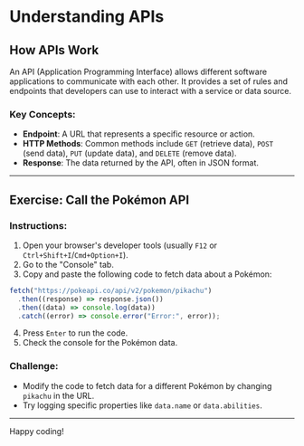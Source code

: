 # Understanding APIs

## How APIs Work

An API (Application Programming Interface) allows different software applications to communicate with each other. It provides a set of rules and endpoints that developers can use to interact with a service or data source.

### Key Concepts:

- **Endpoint**: A URL that represents a specific resource or action.
- **HTTP Methods**: Common methods include `GET` (retrieve data), `POST` (send data), `PUT` (update data), and `DELETE` (remove data).
- **Response**: The data returned by the API, often in JSON format.

---

## Exercise: Call the Pokémon API

### Instructions:

1. Open your browser's developer tools (usually `F12` or `Ctrl+Shift+I`/`Cmd+Option+I`).
2. Go to the "Console" tab.
3. Copy and paste the following code to fetch data about a Pokémon:

```javascript
fetch("https://pokeapi.co/api/v2/pokemon/pikachu")
  .then((response) => response.json())
  .then((data) => console.log(data))
  .catch((error) => console.error("Error:", error));
```

4. Press `Enter` to run the code.
5. Check the console for the Pokémon data.

### Challenge:

- Modify the code to fetch data for a different Pokémon by changing `pikachu` in the URL.
- Try logging specific properties like `data.name` or `data.abilities`.

---

Happy coding!
